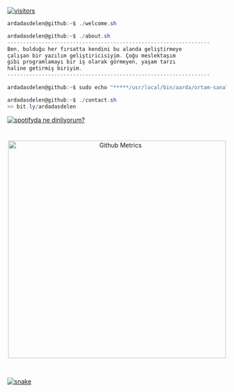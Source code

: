 [![visitors](https://visitor-badge.laobi.icu/badge?page_id=ardadasdelen.ardadasdelen)](https://bit.ly/ardadasdelen)
```csharp
ardadasdelen@github:~$ ./welcome.sh
```
```csharp
ardadasdelen@github:~$ ./about.sh
-----------------------------------------------------------------
Ben, bulduğu her fırsatta kendini bu alanda geliştirmeye 
çalışan bir yazılım geliştiricisiyim. Çoğu meslektaşım 
gibi programlamayı bir iş olarak görmeyen, yaşam tarzı 
haline getirmiş biriyim.
-----------------------------------------------------------------
```
```csharp
ardadasdelen@github:~$ sudo echo "*****/usr/local/bin/aarda/ortam-sanal-ama-suç-gerçek" >> /tmp/aarda$$
```
```csharp
ardadasdelen@github:~$ ./contact.sh
>> bit.ly/ardadasdelen
```
[![spotifyda ne dinliyorum?](https://spotify-github-profile.vercel.app/api/view?uid=su8ifhnt52og805ngstk1hcej&cover_image=true&theme=novatorem&bar_color=ae00ff&bar_color_cover=false)](https://open.spotify.com/user/su8ifhnt52og805ngstk1hcej)

#
<p align="center">
  <a href="https://bit.ly/ardadasdelen">
    <img width="500" src="https://metrics.lecoq.io/ardadasdelen" alt="Github Metrics">
<p align="center">
<br>
</p>

![snake](https://raw.githubusercontent.com/blueedgetechno/blueedgetechno/output/github-contribution-grid-snake.svg)
